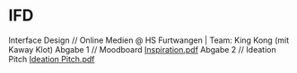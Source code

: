 # IFD 
Interface Design // Online Medien @ HS Furtwangen | Team: King Kong (mit Kaway Klot)
Abgabe 1 // Moodboard [Inspiration.pdf](https://github.com/animsr/IFD/files/8332013/Inspiration.pdf) 
Abgabe 2 // Ideation Pitch [Ideation Pitch.pdf](https://github.com/animsr/IFD/files/8463107/Ideation.Pitch.pdf)
